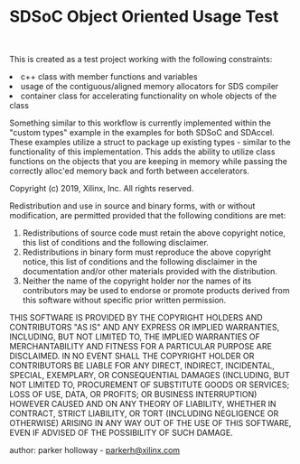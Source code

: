 <h1>SDSoC Object Oriented Usage Test</h1>

<br>

<p>This is created as a test project working with the following constraints:

<li> c++ class with member functions and variables </li>
<li> usage of the contiguous/aligned memory allocators for SDS compiler </li>
<li> container class for accelerating functionality on whole objects of the class </li>

Something similar to this workflow is currently implemented within the "custom types" example in the examples for both SDSoC and SDAccel. These examples utilize a struct to package up existing types - similar to the functionality of this implementation. This adds the ability to utilize class functions on the objects that you are keeping in memory while passing the correctly alloc'ed memory back and forth between accelerators.


Copyright (c) 2019, Xilinx, Inc.
All rights reserved.

Redistribution and use in source and binary forms, with or without modification, 
are permitted provided that the following conditions are met:
1. Redistributions of source code must retain the above copyright notice, 
this list of conditions and the following disclaimer.
2. Redistributions in binary form must reproduce the above copyright notice, 
this list of conditions and the following disclaimer in the documentation 
and/or other materials provided with the distribution.
3. Neither the name of the copyright holder nor the names of its contributors 
may be used to endorse or promote products derived from this software 
without specific prior written permission.

THIS SOFTWARE IS PROVIDED BY THE COPYRIGHT HOLDERS AND CONTRIBUTORS "AS IS" AND 
ANY EXPRESS OR IMPLIED WARRANTIES, INCLUDING, BUT NOT LIMITED TO, 
THE IMPLIED WARRANTIES OF MERCHANTABILITY AND FITNESS FOR A PARTICULAR PURPOSE ARE DISCLAIMED. 
IN NO EVENT SHALL THE COPYRIGHT HOLDER OR CONTRIBUTORS BE LIABLE FOR ANY DIRECT, INDIRECT, 
INCIDENTAL, SPECIAL, EXEMPLARY, OR CONSEQUENTIAL DAMAGES (INCLUDING, BUT NOT LIMITED TO, 
PROCUREMENT OF SUBSTITUTE GOODS OR SERVICES; LOSS OF USE, DATA, OR PROFITS; OR BUSINESS INTERRUPTION) 
HOWEVER CAUSED AND ON ANY THEORY OF LIABILITY, WHETHER IN CONTRACT, STRICT LIABILITY, 
OR TORT (INCLUDING NEGLIGENCE OR OTHERWISE) ARISING IN ANY WAY OUT OF THE USE OF THIS SOFTWARE, 
EVEN IF ADVISED OF THE POSSIBILITY OF SUCH DAMAGE.

author: parker holloway - parkerh@xilinx.com

</p>